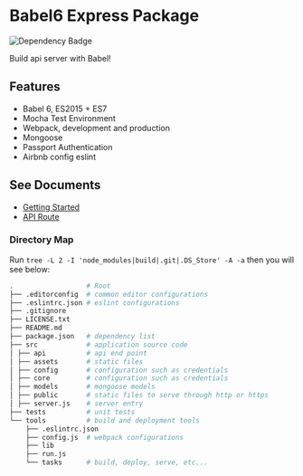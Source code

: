 # Babel6 Express Package
![Dependency Badge](https://david-dm.org/Beingbook/babel6-express.svg)

Build api server with Babel!

## Features

* Babel 6, ES2015 + ES7
* Mocha Test Environment
* Webpack, development and production
* Mongoose
* Passport Authentication
* Airbnb config eslint

## See Documents
* [Getting Started](./docs/get-started.md)
* [API Route](./docs/route.md)

### Directory Map

Run `tree -L 2 -I 'node_modules|build|.git|.DS_Store' -A -a` then you will see below:

```sh
.                  # Root
├── .editorconfig  # common editor configurations
├── .eslintrc.json # eslint configurations
├── .gitignore
├── LICENSE.txt
├── README.md
├── package.json   # dependency list
├── src            # application source code
│ ├── api          # api end point
│ ├── assets       # static files
│ ├── config       # configuration such as credentials
│ ├── core         # configuration such as credentials
│ ├── models       # mongoose models
│ ├── public       # static files to serve through http or https
│ ├── server.js    # server entry
├── tests          # unit tests
└── tools          # build and deployment tools
    ├── .eslintrc.json
    ├── config.js  # webpack configurations
    ├── lib
    ├── run.js
    └── tasks      # build, deploy, serve, etc...
```
